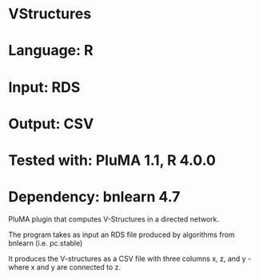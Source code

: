# VStructures
# Language: R
# Input: RDS
# Output: CSV
# Tested with: PluMA 1.1, R 4.0.0
# Dependency: bnlearn 4.7

PluMA plugin that computes V-Structures in a directed network.

The program takes as input an RDS file produced by algorithms from bnlearn
(i.e. pc.stable)

It produces the V-structures as a CSV file with three columns x, z, and y -
where x and y are connected to z.


